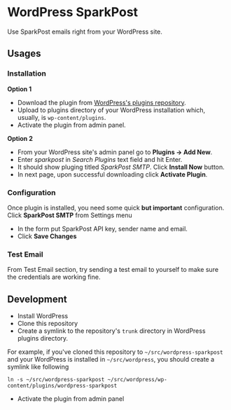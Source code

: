 # WordPress SparkPost

Use SparkPost emails right from your WordPress site. 

## Usages

### Installation

**Option 1**

* Download the plugin from [WordPress's plugins repository](https://wordpress.org/plugins/sparkpost/). 
* Upload to plugins directory of your WordPress installation which, usually, is `wp-content/plugins`.
* Activate the plugin from admin panel. 

**Option 2**
* From your WordPress site's admin panel go to **Plugins -> Add New**. 
* Enter *sparkpost* in *Search Plugins* text field and hit Enter. 
* It should show pluging titled *SparkPost SMTP*. Click **Install Now** button. 
* In next page, upon successful downloading click **Activate Plugin**. 

### Configuration
Once plugin is installed, you need some quick **but important** configuration. Click **SparkPost SMTP** from Settings menu
* In the form put SparkPost API key, sender name and email. 
* Click **Save Changes**

### Test Email
From Test Email section, try sending a test email to yourself to make sure the credentials are working fine. 


## Development
* Install WordPress
* Clone this repository
* Create a symlink to the repository's `trunk` directory in WordPress plugins directory. 

For example, if you've cloned this repository to `~/src/wordpress-sparkpost` and your WordPress is installed in `~/src/wordpress`, you should create a symlink like following 

```
ln -s ~/src/wordpress-sparkpost ~/src/wordpress/wp-content/plugins/wordpress-sparkpost
```
* Activate the plugin from admin panel
